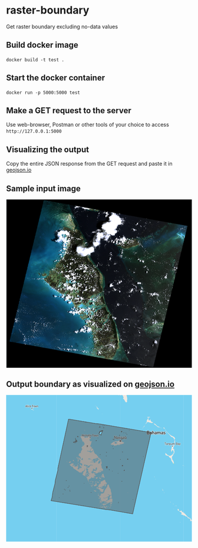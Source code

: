 # raster-boundary
Get raster boundary excluding no-data values

## Build docker image
`docker build -t test .`

## Start the docker container
`docker run -p 5000:5000 test`

## Make a GET request to the server
Use web-browser, Postman or other tools of your choice to access `http://127.0.0.1:5000`

## Visualizing the output
Copy the entire JSON response from the GET request and paste it in [geojson.io](https://geojson.io)

## Sample input image
![](https://github.com/sdhegde/raster-boundary/blob/2570542e6f7ce5ef96cadb71c80f14020694c700/input.png?raw=true)

## Output boundary as visualized on [geojson.io](https://geojson.io)
![](https://github.com/sdhegde/raster-boundary/blob/2570542e6f7ce5ef96cadb71c80f14020694c700/output.png?raw=true)

